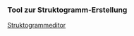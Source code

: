 ### Tool zur Struktogramm-Erstellung

[Struktogrammeditor](http://www.whiledo.de/index.php?p=struktogrammeditor)